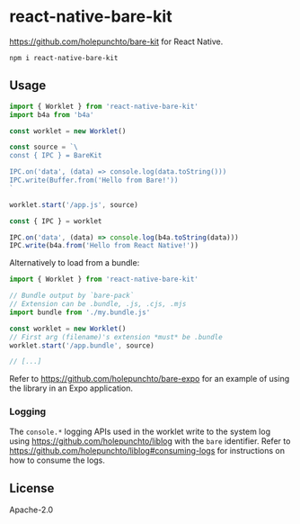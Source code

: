 # react-native-bare-kit

<https://github.com/holepunchto/bare-kit> for React Native.

```
npm i react-native-bare-kit
```

## Usage

```js
import { Worklet } from 'react-native-bare-kit'
import b4a from 'b4a'

const worklet = new Worklet()

const source = `\
const { IPC } = BareKit

IPC.on('data', (data) => console.log(data.toString()))
IPC.write(Buffer.from('Hello from Bare!'))
`

worklet.start('/app.js', source)

const { IPC } = worklet

IPC.on('data', (data) => console.log(b4a.toString(data)))
IPC.write(b4a.from('Hello from React Native!'))
```

Alternatively to load from a bundle:

```js
import { Worklet } from 'react-native-bare-kit'

// Bundle output by `bare-pack`
// Extension can be .bundle, .js, .cjs, .mjs
import bundle from './my.bundle.js'

const worklet = new Worklet()
// First arg (filename)'s extension *must* be .bundle
worklet.start('/app.bundle', source)

// [...]
```

Refer to <https://github.com/holepunchto/bare-expo> for an example of using the library in an Expo application.

### Logging

The `console.*` logging APIs used in the worklet write to the system log using <https://github.com/holepunchto/liblog> with the `bare` identifier. Refer to <https://github.com/holepunchto/liblog#consuming-logs> for instructions on how to consume the logs.

## License

Apache-2.0
